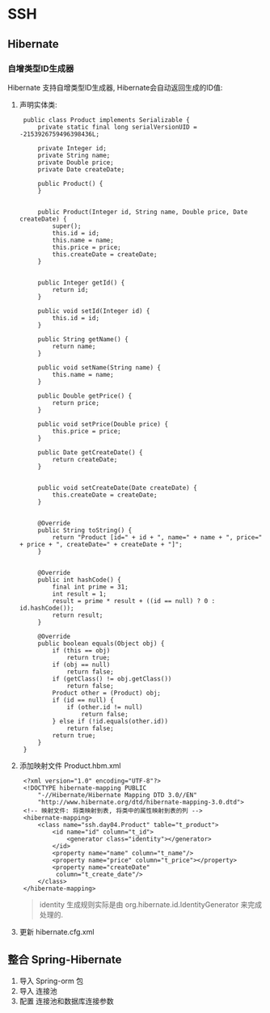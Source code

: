 # SSH

## Hibernate

### 自增类型ID生成器

Hibernate 支持自增类型ID生成器, Hibernate会自动返回生成的ID值:

1. 声明实体类:

		public class Product implements Serializable {
			private static final long serialVersionUID = -2153926759496398436L;
			
			private Integer id;
			private String name;
			private Double price;
			private Date createDate;
			
			public Product() {
			}
		
			
			public Product(Integer id, String name, Double price, Date createDate) {
				super();
				this.id = id;
				this.name = name;
				this.price = price;
				this.createDate = createDate;
			}
		
		
			public Integer getId() {
				return id;
			}
		
			public void setId(Integer id) {
				this.id = id;
			}
		
			public String getName() {
				return name;
			}
		
			public void setName(String name) {
				this.name = name;
			}
		
			public Double getPrice() {
				return price;
			}
		
			public void setPrice(Double price) {
				this.price = price;
			}
		 
			public Date getCreateDate() {
				return createDate;
			}
		
		
			public void setCreateDate(Date createDate) {
				this.createDate = createDate;
			}
		
		
			@Override
			public String toString() {
				return "Product [id=" + id + ", name=" + name + ", price=" + price + ", createDate=" + createDate + "]";
			}
		
		
			@Override
			public int hashCode() {
				final int prime = 31;
				int result = 1;
				result = prime * result + ((id == null) ? 0 : id.hashCode());
				return result;
			}
		
			@Override
			public boolean equals(Object obj) {
				if (this == obj)
					return true;
				if (obj == null)
					return false;
				if (getClass() != obj.getClass())
					return false;
				Product other = (Product) obj;
				if (id == null) {
					if (other.id != null)
						return false;
				} else if (!id.equals(other.id))
					return false;
				return true;
			}
		}

2. 添加映射文件 Product.hbm.xml

		<?xml version="1.0" encoding="UTF-8"?>
		<!DOCTYPE hibernate-mapping PUBLIC 
		    "-//Hibernate/Hibernate Mapping DTD 3.0//EN"
		    "http://www.hibernate.org/dtd/hibernate-mapping-3.0.dtd">
		<!-- 映射文件: 将类映射到表, 将类中的属性映射到表的列 -->
		<hibernate-mapping>
			<class name="ssh.day04.Product" table="t_product">
				<id name="id" column="t_id">
					<generator class="identity"></generator>
				</id>
				<property name="name" column="t_name"/>
				<property name="price" column="t_price"></property>
				<property name="createDate"
				 column="t_create_date"/>
			</class>
		</hibernate-mapping>

	>identity 生成规则实际是由 org.hibernate.id.IdentityGenerator 来完成处理的.

3. 更新 hibernate.cfg.xml





## 整合 Spring-Hibernate

1. 导入 Spring-orm 包
2. 导入 连接池
3. 配置 连接池和数据库连接参数